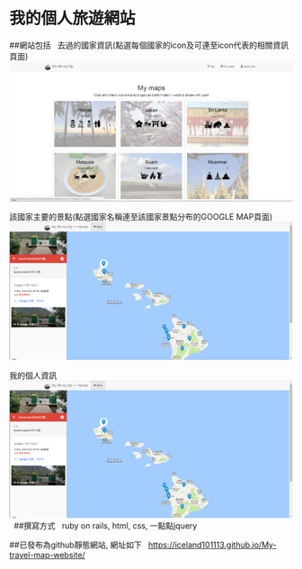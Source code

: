 # 我的個人旅遊網站

##網站包括  
去過的國家資訊(點選每個國家的icon及可連至icon代表的相關資訊頁面)
![image](https://github.com/iceland101113/My-travel-map-website/blob/master/%E5%9C%96%E7%89%87%2055.png)
  
該國家主要的景點(點選國家名稱連至該國家景點分布的GOOGLE MAP頁面)  
![image](https://github.com/iceland101113/My-travel-map-website/blob/master/hawaii1.png)
  
我的個人資訊  
![image](https://github.com/iceland101113/My-travel-map-website/blob/master/hawaii.png)
  
##撰寫方式  
ruby on rails, html, css, 一點點jquery  
 
##已發布為github靜態網站, 網址如下   
https://iceland101113.github.io/My-travel-map-website/
